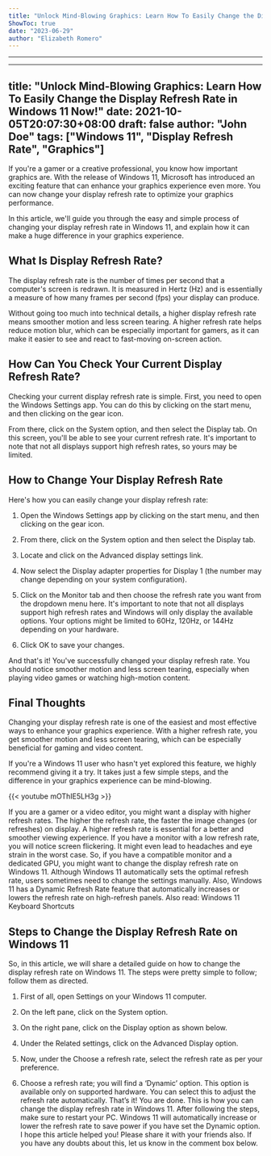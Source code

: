 ```yaml
---
title: "Unlock Mind-Blowing Graphics: Learn How To Easily Change the Display Refresh Rate in Windows 11 Now!"
ShowToc: true 
date: "2023-06-29"
author: "Elizabeth Romero"
---
```

*****
---
title: "Unlock Mind-Blowing Graphics: Learn How To Easily Change the Display Refresh Rate in Windows 11 Now!"
date: 2021-10-05T20:07:30+08:00
draft: false
author: "John Doe"
tags: ["Windows 11", "Display Refresh Rate", "Graphics"]
---

If you're a gamer or a creative professional, you know how important graphics are. With the release of Windows 11, Microsoft has introduced an exciting feature that can enhance your graphics experience even more. You can now change your display refresh rate to optimize your graphics performance.

In this article, we'll guide you through the easy and simple process of changing your display refresh rate in Windows 11, and explain how it can make a huge difference in your graphics experience.

## What Is Display Refresh Rate?

The display refresh rate is the number of times per second that a computer's screen is redrawn. It is measured in Hertz (Hz) and is essentially a measure of how many frames per second (fps) your display can produce.

Without going too much into technical details, a higher display refresh rate means smoother motion and less screen tearing. A higher refresh rate helps reduce motion blur, which can be especially important for gamers, as it can make it easier to see and react to fast-moving on-screen action.

## How Can You Check Your Current Display Refresh Rate?

Checking your current display refresh rate is simple. First, you need to open the Windows Settings app. You can do this by clicking on the start menu, and then clicking on the gear icon.

From there, click on the System option, and then select the Display tab. On this screen, you'll be able to see your current refresh rate. It's important to note that not all displays support high refresh rates, so yours may be limited.

## How to Change Your Display Refresh Rate

Here's how you can easily change your display refresh rate:

1. Open the Windows Settings app by clicking on the start menu, and then clicking on the gear icon.

2. From there, click on the System option and then select the Display tab.

3. Locate and click on the Advanced display settings link.

4. Now select the Display adapter properties for Display 1 (the number may change depending on your system configuration).

5. Click on the Monitor tab and then choose the refresh rate you want from the dropdown menu here. It's important to note that not all displays support high refresh rates and Windows will only display the available options. Your options might be limited to 60Hz, 120Hz, or 144Hz depending on your hardware.

6. Click OK to save your changes.

And that's it! You've successfully changed your display refresh rate. You should notice smoother motion and less screen tearing, especially when playing video games or watching high-motion content.

## Final Thoughts

Changing your display refresh rate is one of the easiest and most effective ways to enhance your graphics experience. With a higher refresh rate, you get smoother motion and less screen tearing, which can be especially beneficial for gaming and video content.

If you're a Windows 11 user who hasn't yet explored this feature, we highly recommend giving it a try. It takes just a few simple steps, and the difference in your graphics experience can be mind-blowing.

{{< youtube mOThIE5LH3g >}} 



If you are a gamer or a video editor, you might want a display with higher refresh rates. The higher the refresh rate, the faster the image changes (or refreshes) on display. A higher refresh rate is essential for a better and smoother viewing experience.
If you have a monitor with a low refresh rate, you will notice screen flickering. It might even lead to headaches and eye strain in the worst case. So, if you have a compatible monitor and a dedicated GPU, you might want to change the display refresh rate on Windows 11.
Although Windows 11 automatically sets the optimal refresh rate, users sometimes need to change the settings manually. Also, Windows 11 has a Dynamic Refresh Rate feature that automatically increases or lowers the refresh rate on high-refresh panels.
Also read: Windows 11 Keyboard Shortcuts

 
## Steps to Change the Display Refresh Rate on Windows 11


So, in this article, we will share a detailed guide on how to change the display refresh rate on Windows 11. The steps were pretty simple to follow; follow them as directed.
1. First of all, open Settings on your Windows 11 computer.
2. On the left pane, click on the System option.
3. On the right pane, click on the Display option as shown below.

4. Under the Related settings, click on the Advanced Display option.

5. Now, under the Choose a refresh rate, select the refresh rate as per your preference.

6. Choose a refresh rate; you will find a ‘Dynamic’ option. This option is available only on supported hardware. You can select this to adjust the refresh rate automatically.
That’s it! You are done. This is how you can change the display refresh rate in Windows 11.
After following the steps, make sure to restart your PC. Windows 11 will automatically increase or lower the refresh rate to save power if you have set the Dynamic option. I hope this article helped you! Please share it with your friends also. If you have any doubts about this, let us know in the comment box below.




